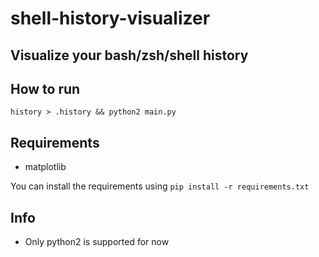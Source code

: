 # shell-history-visualizer
Visualize your bash/zsh/shell history
---

## How to run

`history > .history && python2 main.py`

## Requirements
- matplotlib

You can install the requirements using 
`pip install -r requirements.txt`

## Info

- Only python2 is supported for now